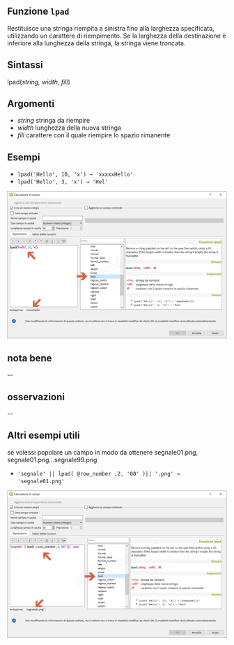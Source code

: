 ## Funzione `lpad`

Restituisce una stringa riempita a sinistra fino alla larghezza specificata, utilizzando un carattere di riempimento. Se la larghezza della destinazione è inferiore alla lunghezza della stringa, la stringa viene troncata.

## Sintassi

lpad(_string, width, fill_)

## Argomenti

* _string_ stringa da riempire
* _width_ lunghezza della nuova stringa
* _fill_ carattere con il quale riempire lo spazio rimanente

## Esempi

* `lpad('Hello', 10, 'x') → 'xxxxxHello'`
* `lpad('Hello', 3, 'x') → 'Hel'`

![](/img/stringhe_di_testo/lpad/lpad1.png)

## nota bene

--

## osservazioni

--
## Altri esempi utili

se volessi popolare un campo in modo da ottenere segnale01.png, segnale01.png...segnale99.png

* `'segnale' || lpad( @row_number ,2, '00' )|| '.png' → 'segnale01.png'`

![](/img/stringhe_di_testo/lpad/lpad2.png)